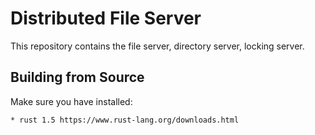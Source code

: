# Distributed File Server

This repository contains the file server, directory server, locking server.

## Building from Source

Make sure you have installed:

    * rust 1.5 https://www.rust-lang.org/downloads.html
